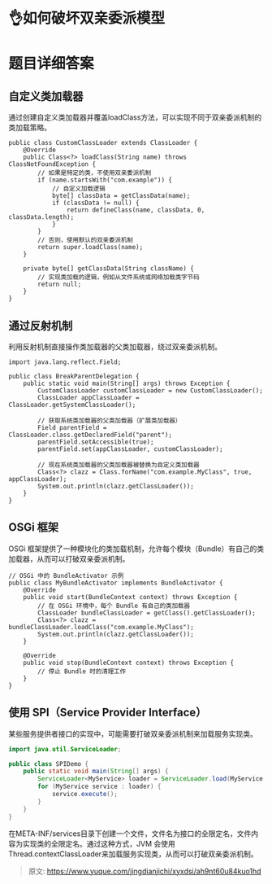 # 👌如何破坏双亲委派模型

# 题目详细答案
## 自定义类加载器
通过创建自定义类加载器并覆盖loadClass方法，可以实现不同于双亲委派机制的类加载策略。

```plain
public class CustomClassLoader extends ClassLoader {
    @Override
    public Class<?> loadClass(String name) throws ClassNotFoundException {
        // 如果是特定的类，不使用双亲委派机制
        if (name.startsWith("com.example")) {
            // 自定义加载逻辑
            byte[] classData = getClassData(name);
            if (classData != null) {
                return defineClass(name, classData, 0, classData.length);
            }
        }
        // 否则，使用默认的双亲委派机制
        return super.loadClass(name);
    }

    private byte[] getClassData(String className) {
        // 实现类加载的逻辑，例如从文件系统或网络加载类字节码
        return null;
    }
}
```

## 通过反射机制
利用反射机制直接操作类加载器的父类加载器，绕过双亲委派机制。

```plain
import java.lang.reflect.Field;

public class BreakParentDelegation {
    public static void main(String[] args) throws Exception {
        CustomClassLoader customClassLoader = new CustomClassLoader();
        ClassLoader appClassLoader = ClassLoader.getSystemClassLoader();

        // 获取系统类加载器的父类加载器（扩展类加载器）
        Field parentField = ClassLoader.class.getDeclaredField("parent");
        parentField.setAccessible(true);
        parentField.set(appClassLoader, customClassLoader);

        // 现在系统类加载器的父类加载器被替换为自定义类加载器
        Class<?> clazz = Class.forName("com.example.MyClass", true, appClassLoader);
        System.out.println(clazz.getClassLoader());
    }
}
```

## OSGi 框架
OSGi 框架提供了一种模块化的类加载机制，允许每个模块（Bundle）有自己的类加载器，从而可以打破双亲委派机制。

```plain
// OSGi 中的 BundleActivator 示例
public class MyBundleActivator implements BundleActivator {
    @Override
    public void start(BundleContext context) throws Exception {
        // 在 OSGi 环境中，每个 Bundle 有自己的类加载器
        ClassLoader bundleClassLoader = getClass().getClassLoader();
        Class<?> clazz = bundleClassLoader.loadClass("com.example.MyClass");
        System.out.println(clazz.getClassLoader());
    }

    @Override
    public void stop(BundleContext context) throws Exception {
        // 停止 Bundle 时的清理工作
    }
}
```

## 使用 SPI（Service Provider Interface）
某些服务提供者接口的实现中，可能需要打破双亲委派机制来加载服务实现类。

```java
import java.util.ServiceLoader;

public class SPIDemo {
    public static void main(String[] args) {
        ServiceLoader<MyService> loader = ServiceLoader.load(MyService.class);
        for (MyService service : loader) {
            service.execute();
        }
    }
}
```

在META-INF/services目录下创建一个文件，文件名为接口的全限定名，文件内容为实现类的全限定名。通过这种方式，JVM 会使用Thread.contextClassLoader来加载服务实现类，从而可以打破双亲委派机制。



> 原文: <https://www.yuque.com/jingdianjichi/xyxdsi/ah9nt60u84kuo1hd>
